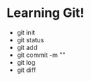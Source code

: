 # Learning Git!

- git init
- git status
- git add <file>
- git commit -m "<message>"
- git log
- git diff